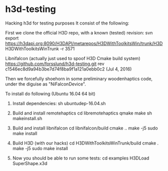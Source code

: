 # h3d-testing
Hacking h3d for testing purposes
It consist of the following:

First we clone the official H3D repo, with a known (tested) revision:
svn export https://h3dapi.org:8090/H3DAPI/metarepos/H3DWithToolkitsWin/trunk/H3D H3DWithToolkitsWinTrunk -r 3571

Libnifalcon (actually just used to spoof H3D Cmake build system)
https://github.com/forsslund/h3d-testing.git rev c1546ec8d9a94b3be7d74f8ba9f1a121a0ebb0c2 (Jul 4, 2016)

Then we forcefully shoehorn in some preliminary woodenhaptics code, under the diguise as "NiFalconDevice".

To install do following (Ubuntu 16.04 64 bit)
1. Install dependencies: 
     sh ubuntudep-16.04.sh
2. Build and install remotehaptics
     cd libremotehaptics
     qmake
     make
     sh makeinstall.sh
3. Build and install libnifalcon
     cd libnifalcon/build
     cmake ..
     make -j5
     sudo make install
4. Build H3D (with our hacks) 
     cd H3DWithToolkitsWinTrunk/build
     cmake .
     make -j5
     sudo make install

5. Now you should be able to run some tests:
     cd examples
     H3DLoad SuperShape.x3d

